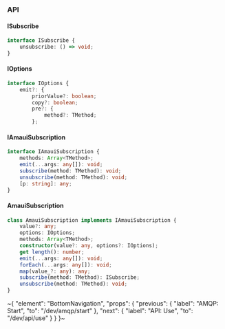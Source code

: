 

### API

#### ISubscribe

```ts
interface ISubscribe {
    unsubscribe: () => void;
}
```

#### IOptions

```ts
interface IOptions {
    emit?: {
        priorValue?: boolean;
        copy?: boolean;
        pre?: {
            method?: TMethod;
        };
```

#### IAmauiSubscription

```ts
interface IAmauiSubscription {
    methods: Array<TMethod>;
    emit(...args: any[]): void;
    subscribe(method: TMethod): void;
    unsubscribe(method: TMethod): void;
    [p: string]: any;
}
```

#### AmauiSubscription

```ts
class AmauiSubscription implements IAmauiSubscription {
    value?: any;
    options: IOptions;
    methods: Array<TMethod>;
    constructor(value?: any, options?: IOptions);
    get length(): number;
    emit(...args: any[]): void;
    forEach(...args: any[]): void;
    map(value_?: any): any;
    subscribe(method: TMethod): ISubscribe;
    unsubscribe(method: TMethod): void;
}
```

~{
  "element": "BottomNavigation",
  "props": {
    "previous": {
      "label": "AMQP: Start",
      "to": "/dev/amqp/start"
    },
    "next": {
      "label": "API: Use",
      "to": "/dev/api/use"
    }
  }
}~

